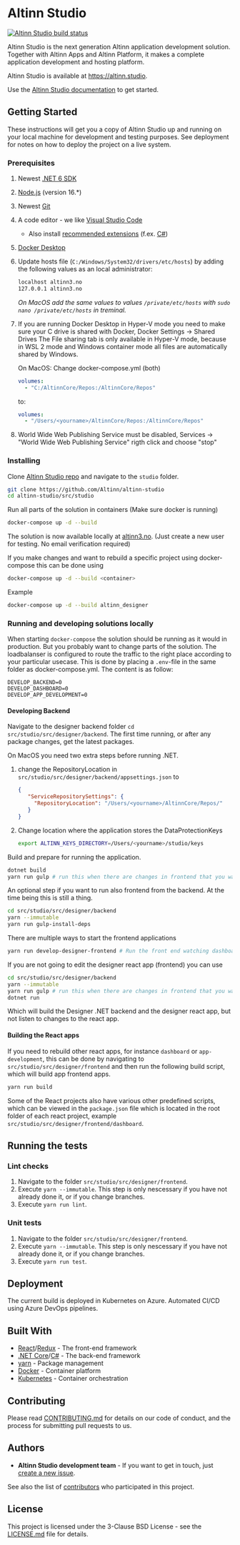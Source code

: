 # Altinn Studio

[![Altinn Studio build status](https://dev.azure.com/brreg/altinn-studio/_apis/build/status/altinn-studio-build-designer-image-v2-master?label=Altinn%20Studio)](https://dev.azure.com/brreg/altinn-studio/_build/latest?definitionId=18)

Altinn Studio is the next generation Altinn application development solution. Together with Altinn Apps and Altinn 
Platform, it makes a complete application development and hosting platform.

Altinn Studio is available at <https://altinn.studio>.

Use the [Altinn Studio documentation][1] to get started.

## Getting Started

These instructions will get you a copy of Altinn Studio up and running on your local machine for development and testing 
purposes. See deployment for notes on how to deploy the project on a live system.

### Prerequisites

1. Newest [.NET 6 SDK][2]
2. [Node.js][3] (version 16.\*)
3. Newest [Git][4]
4. A code editor - we like [Visual Studio Code][5]
   - Also install [recommended extensions][6] (f.ex. [C#][7])
5. [Docker Desktop][8]
6. Update hosts file (`C:/Windows/System32/drivers/etc/hosts`) by adding the following values as an local administrator:
   ```txt
   localhost altinn3.no
   127.0.0.1 altinn3.no
   ```
   _On MacOS add the same values to values `/private/etc/hosts` with `sudo nano /private/etc/hosts` in treminal._
7. If you are running Docker Desktop in Hyper-V mode you need to make sure your C drive is shared with Docker, Docker 
   Settings -> Shared Drives The File sharing tab is only available in Hyper-V mode, because in WSL 2 mode and Windows 
   container mode all files are automatically shared by Windows.
   
   On MacOS: Change docker-compose.yml (both)
   ```yaml
   volumes:
     - "C:/AltinnCore/Repos:/AltinnCore/Repos"
   ```
   to:
   ```yaml
   volumes:
     - "/Users/<yourname>/AltinnCore/Repos:/AltinnCore/Repos"
   ```
8. World Wide Web Publishing Service must be disabled, Services -> "World Wide Web Publishing Service" rigth click and 
   choose "stop"

### Installing

Clone [Altinn Studio repo][9] and navigate to the `studio` folder.

```bash
git clone https://github.com/Altinn/altinn-studio
cd altinn-studio/src/studio
```

Run all parts of the solution in containers (Make sure docker is running)

```bash
docker-compose up -d --build
```

The solution is now available locally at [altinn3.no](http://altinn3.no). (Just create a new user for testing. No email 
verification required)

If you make changes and want to rebuild a specific project using docker-compose this can be done using

```bash
docker-compose up -d --build <container>
```

Example

```bash
docker-compose up -d --build altinn_designer
```

### Running and developing solutions locally

When starting `docker-compose` the solution should be running as it would in production. But you probably want to change
parts of the solution. The loadbalanser is configured to route the traffic to the right place according to your 
particular usecase. This is done by placing a `.env`-file in the same folder as docker-compose.yml. The content is as
follow:

```text
DEVELOP_BACKEND=0
DEVELOP_DASHBOARD=0
DEVELOP_APP_DEVELOPMENT=0
```

#### Developing Backend

Navigate to the designer backend folder `cd src/studio/src/designer/backend`. The first time running, or after any package changes, get the latest packages.

On MacOS you need two extra steps before running .NET.

1. change the RepositoryLocation in `src/studio/src/designer/backend/appsettings.json` to
   ```json
   {
      "ServiceRepositorySettings": {
        "RepositoryLocation": "/Users/<yourname>/AltinnCore/Repos/"
      }
   }
   ```
   
2. Change location where the application stores the DataProtectionKeys
   ```bash
   export ALTINN_KEYS_DIRECTORY=/Users/<yourname>/studio/keys
   ```

Build and prepare for running the application.

```bash
dotnet build
yarn run gulp # run this when there are changes in frontend that you want to serve from backend
```

An optional step if you want to run also frontend from the backend. At the time being this is still a thing.

```bash
cd src/studio/src/designer/backend
yarn --immutable
yarn run gulp-install-deps
```

There are multiple ways to start the frontend applications

```bash
yarn run develop-designer-frontend # Run the front end watching dashboard
```

If you are not going to edit the designer react app (frontend) you can use

```bash
cd src/studio/src/designer/backend
yarn --immutable
yarn run gulp # run this when there are changes in frontend that you want to serve from backend
dotnet run
```

Which will build the Designer .NET backend and the designer react app, but not listen to changes to the react app.

#### Building the React apps

If you need to rebuild other react apps, for instance `dashboard` or `app-development`, this can be done by navigating 
to `src/studio/src/designer/frontend` and then run the following build script, which will build app frontend apps.

```bash
yarn run build
```

Some of the React projects also have various other predefined scripts, which can be viewed in the `package.json` file 
which is located in the root folder of each react project, example `src/studio/src/designer/frontend/dashboard`.

## Running the tests

### Lint checks

1. Navigate to the folder `src/studio/src/designer/frontend`.
2. Execute `yarn --immutable`. This step is only nescessary if you have not already done it, or if you change branches.
3. Execute `yarn run lint`.

### Unit tests

1. Navigate to the folder `src/studio/src/designer/frontend`.
2. Execute `yarn --immutable`. This step is only nescessary if you have not already done it, or if you change branches.
3. Execute `yarn run test`.

## Deployment

The current build is deployed in Kubernetes on Azure. Automated CI/CD using Azure DevOps pipelines.

## Built With

- [React][11]/[Redux][12] - The front-end framework
- [.NET Core][13]/[C#][14] - The 
  back-end framework
- [yarn][15] - Package management
- [Docker][16] - Container platform
- [Kubernetes][17] - Container orchestration

## Contributing

Please read [CONTRIBUTING.md](../../CONTRIBUTING.md) for details on our code of conduct, and the process for submitting 
pull requests to us.

## Authors

- **Altinn Studio development team** - If you want to get in touch, just [create a new issue][18].

See also the list of [contributors][19] who participated in 
this project.

## License

This project is licensed under the 3-Clause BSD License - see the [LICENSE.md](LICENSE.md) file for details.

[1]: https://docs.altinn.studio/
[2]: https://dotnet.microsoft.com/download/dotnet/6.0
[3]: https://nodejs.org
[4]: https://git-scm.com/downloads
[5]: https://code.visualstudio.com/Download
[6]: https://code.visualstudio.com/docs/editor/extension-gallery#_workspace-recommended-extensions
[7]: https://marketplace.visualstudio.com/items?itemName=ms-vscode.csharp
[8]: https://www.docker.com/products/docker-desktop
[9]: https://github.com/Altinn/altinn-studio
[10]: http://altinn3.no
[11]: https://reactjs.org/
[12]: https://redux.js.org/
[13]: https://docs.microsoft.com/en-us/dotnet/core/
[14]: https://docs.microsoft.com/en-us/dotnet/csharp/
[15]: https://yarnpkg.com/
[16]: https://www.docker.com/
[17]: https://kubernetes.io/
[18]: https://github.com/Altinn/altinn-studio/issues/new
[19]: https://github.com/Altinn/altinn-studio/graphs/contributors
